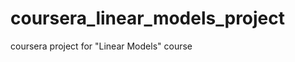 coursera_linear_models_project
==============================

coursera project for "Linear Models" course

